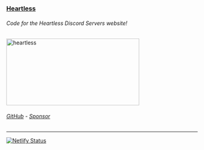 ### [Heartless](https://heartless.uno)
###### Code for the Heartless Discord Servers website!
<p align="left"> 
  <a href="https://heartless.uno" target="_blank"><img src="https://heartless.uno/partnersmall.gif" alt="heartless" width="350" height="175"/></a>
</p>

###### [GitHub](https://github.com/sl4f/heartless) - [Sponsor](https://github.com/sponsors/SL4F)
___
[![Netlify Status](https://api.netlify.com/api/v1/badges/24d78400-60c3-4051-99e6-ea7356a8dd6d/deploy-status)](https://app.netlify.com/sites/heartless/deploys)